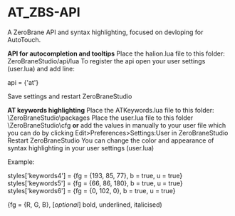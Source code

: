# AT_ZBS-API
A ZeroBrane API and syntax highlighting, focused on devloping for AutoTouch.

**API for autocompletion and tooltips**
Place the halion.lua file to this folder: ZeroBraneStudio/api/lua
To register the api open your user settings (user.lua) and add line: 

api = {'at'}

Save settings and restart ZeroBraneStudio


**AT keywords highlighting**
Place the ATKeywords.lua file to this folder: \ZeroBraneStudio\packages
Place the user.lua file to this folder \ZeroBraneStudio\cfg **or**  add the values in manually to your user file which you can do by clicking Edit>Preferences>Settings:User in ZeroBraneStudio
Restart ZeroBraneStudio
You can change the color and appearance of syntax highlighting in your user settings (user.lua)

Example:

styles['keywords4'] = {fg = {193, 85, 77}, b = true, u = true}
styles['keywords5'] = {fg = {66, 86, 180}, b = true, u = true}
styles['keywords6'] = {fg = {0, 102, 0}, b = true, u = true}

{fg = {R, G, B}, [*optional*] bold, underlined, italicised)
